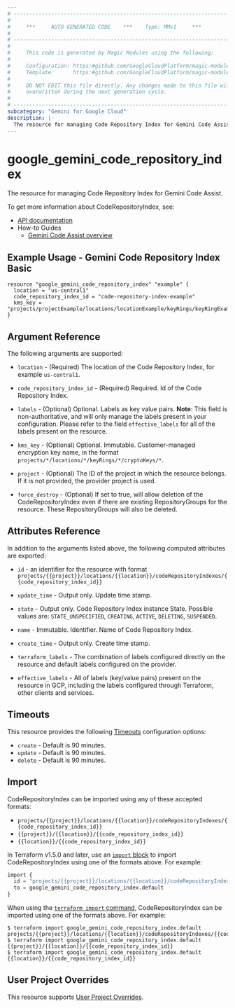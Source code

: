 ```yaml
---
# ----------------------------------------------------------------------------
#
#     ***     AUTO GENERATED CODE    ***    Type: MMv1     ***
#
# ----------------------------------------------------------------------------
#
#     This code is generated by Magic Modules using the following:
#
#     Configuration: https:#github.com/GoogleCloudPlatform/magic-modules/tree/main/mmv1/products/gemini/CodeRepositoryIndex.yaml
#     Template:      https:#github.com/GoogleCloudPlatform/magic-modules/tree/main/mmv1/templates/terraform/resource.html.markdown.tmpl
#
#     DO NOT EDIT this file directly. Any changes made to this file will be
#     overwritten during the next generation cycle.
#
# ----------------------------------------------------------------------------
subcategory: "Gemini for Google Cloud"
description: |-
  The resource for managing Code Repository Index for Gemini Code Assist.
---
```


# google_gemini_code_repository_index

The resource for managing Code Repository Index for Gemini Code Assist.


To get more information about CodeRepositoryIndex, see:

* [API documentation](https://cloud.google.com/gemini/docs/api/reference/rest/v1/projects.locations.codeRepositoryIndexes)
* How-to Guides
    * [Gemini Code Assist overview](https://cloud.google.com/gemini/docs/codeassist/overview)

## Example Usage - Gemini Code Repository Index Basic


```hcl
resource "google_gemini_code_repository_index" "example" {
  location = "us-central1"
  code_repository_index_id = "code-repository-index-example"
  kms_key = "projects/projectExample/locations/locationExample/keyRings/keyRingExample/cryptoKeys/cryptoKeyExample"
}
```

## Argument Reference

The following arguments are supported:


* `location` -
  (Required)
  The location of the Code Repository Index, for example `us-central1`.

* `code_repository_index_id` -
  (Required)
  Required. Id of the Code Repository Index.


* `labels` -
  (Optional)
  Optional. Labels as key value pairs.
  **Note**: This field is non-authoritative, and will only manage the labels present in your configuration.
  Please refer to the field `effective_labels` for all of the labels present on the resource.

* `kms_key` -
  (Optional)
  Optional. Immutable. Customer-managed encryption key name, in the format
  `projects/*/locations/*/keyRings/*/cryptoKeys/*`.

* `project` - (Optional) The ID of the project in which the resource belongs.
    If it is not provided, the provider project is used.

* `force_destroy` - (Optional) If set to true, will allow deletion of the CodeRepositoryIndex even if there are existing RepositoryGroups for the resource. These RepositoryGroups will also be deleted.


## Attributes Reference

In addition to the arguments listed above, the following computed attributes are exported:

* `id` - an identifier for the resource with format `projects/{{project}}/locations/{{location}}/codeRepositoryIndexes/{{code_repository_index_id}}`

* `update_time` -
  Output only. Update time stamp.

* `state` -
  Output only. Code Repository Index instance State.
  Possible values are: `STATE_UNSPECIFIED`, `CREATING`, `ACTIVE`, `DELETING`, `SUSPENDED`.

* `name` -
  Immutable. Identifier. Name of Code Repository Index.

* `create_time` -
  Output only. Create time stamp.

* `terraform_labels` -
  The combination of labels configured directly on the resource
   and default labels configured on the provider.

* `effective_labels` -
  All of labels (key/value pairs) present on the resource in GCP, including the labels configured through Terraform, other clients and services.


## Timeouts

This resource provides the following
[Timeouts](https://developer.hashicorp.com/terraform/plugin/sdkv2/resources/retries-and-customizable-timeouts) configuration options:

- `create` - Default is 90 minutes.
- `update` - Default is 90 minutes.
- `delete` - Default is 90 minutes.

## Import


CodeRepositoryIndex can be imported using any of these accepted formats:

* `projects/{{project}}/locations/{{location}}/codeRepositoryIndexes/{{code_repository_index_id}}`
* `{{project}}/{{location}}/{{code_repository_index_id}}`
* `{{location}}/{{code_repository_index_id}}`


In Terraform v1.5.0 and later, use an [`import` block](https://developer.hashicorp.com/terraform/language/import) to import CodeRepositoryIndex using one of the formats above. For example:

```tf
import {
  id = "projects/{{project}}/locations/{{location}}/codeRepositoryIndexes/{{code_repository_index_id}}"
  to = google_gemini_code_repository_index.default
}
```

When using the [`terraform import` command](https://developer.hashicorp.com/terraform/cli/commands/import), CodeRepositoryIndex can be imported using one of the formats above. For example:

```
$ terraform import google_gemini_code_repository_index.default projects/{{project}}/locations/{{location}}/codeRepositoryIndexes/{{code_repository_index_id}}
$ terraform import google_gemini_code_repository_index.default {{project}}/{{location}}/{{code_repository_index_id}}
$ terraform import google_gemini_code_repository_index.default {{location}}/{{code_repository_index_id}}
```

## User Project Overrides

This resource supports [User Project Overrides](https://registry.terraform.io/providers/hashicorp/google/latest/docs/guides/provider_reference#user_project_override).
